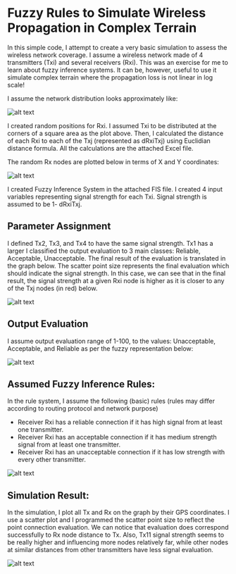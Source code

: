 # Fuzzy Rules to Simulate Wireless Propagation in Complex Terrain

In this simple code, I attempt to create a very basic simulation to assess the wireless network coverage. I assume a wireless network made of 4 transmitters (Txi) and several receivers (Rxi). This was an exercise for me to learn about fuzzy inference systems. It can be, however, useful to use it simulate complex terrain where the propagation loss is not linear in log scale!

I assume the network distribution looks approximately like:

![alt text](https://4.bp.blogspot.com/-NCbFjTTZ16Q/WRMEpAijcxI/AAAAAAAAA5Q/57mhei6-R4EdgG8c6LxmGB7Wp6SuKhfjACEw/s400/1.PNG)

I created random positions for Rxi. I assumed Txi to be distributed at the corners of a square area as the plot above. Then, I calculated the distance of each Rxi to each of the Txj (represented as dRxiTxj) using Euclidian distance formula. All the calculations are the attached Excel file.

The random Rx nodes are plotted below in terms of X and Y coordinates: 

![alt text](https://3.bp.blogspot.com/-8naX6TJDsmA/WRMEpBEqMEI/AAAAAAAAA5I/dzCwc76Q3ZM6r-2xMGpgBZesMjrHsCqRACEw/s1600/2.PNG)

I created Fuzzy Inference System in the attached FIS file. I created 4 input variables representing signal strength for each Txi. Signal strength is assumed to be 1- dRxiTxj.
## Parameter Assignment

I defined Tx2, Tx3, and Tx4 to have the same signal strength. Tx1 has a larger
I classified the output evaluation to 3 main classes: Reliable, Acceptable, Unacceptable. The final result of the evaluation is translated in the graph below. The scatter point size represents the final evaluation which should indicate the signal strength. In this case, we can see that in the final result, the signal strength at a given Rxi node is higher as it is closer to any of the Txj nodes (in red) below.   

![alt text](https://1.bp.blogspot.com/-I6l3ID_TVeA/WRMEpPrkjKI/AAAAAAAAA5M/VHF_crHkyPQMy2RwxouFl64k81sm13o1ACEw/s1600/3.PNG)
## Output Evaluation
I assume output evaluation range of 1-100, to the values: Unacceptable, Acceptable, and Reliable as per the fuzzy representation below:

![alt text](https://1.bp.blogspot.com/-I6l3ID_TVeA/WRMEpPrkjKI/AAAAAAAAA5M/VHF_crHkyPQMy2RwxouFl64k81sm13o1ACEw/s1600/4.PNG)

## Assumed Fuzzy Inference Rules:
 In the rule system, I assume the following (basic) rules (rules may differ according to routing protocol and network purpose)
 
+ Receiver Rxi has a reliable connection if it has high signal from at least one transmitter.
+ Receiver Rxi has an acceptable connection if it has medium strength signal from at least one transmitter.
+ Receiver Rxi has an unacceptable connection if it has low strength with every other transmitter.

![alt text](https://1.bp.blogspot.com/-I6l3ID_TVeA/WRMEpPrkjKI/AAAAAAAAA5M/VHF_crHkyPQMy2RwxouFl64k81sm13o1ACEw/s1600/5.PNG)

## Simulation Result:

In the simulation, I plot all Tx and Rx on the graph by their GPS coordinates. I use a scatter plot and I programmed the scatter point size to reflect the point connection evaluation. We can notice that evaluation does correspond successfully to Rx node distance to Tx. Also, Tx11  signal strength seems to be really higher and influencing more nodes relatively far, while other nodes at similar distances from other transmitters have less signal evaluation.

![alt text](https://1.bp.blogspot.com/-I6l3ID_TVeA/WRMEpPrkjKI/AAAAAAAAA5M/VHF_crHkyPQMy2RwxouFl64k81sm13o1ACEw/s1600/6.PNG)

